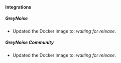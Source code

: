 #### Integrations
##### GreyNoise
- Updated the Docker image to: *waiting for release*.
##### GreyNoise Community
- Updated the Docker image to: *waiting for release*.
